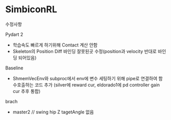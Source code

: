 # SimbiconRL
수정사항

Pydart 2 
- 학습속도 빠르게 하기위해 Contact 계산 안함
- Skeleton의 Position Diff 바인딩 잘못된곳 수정(position과 velocity 반대로 바인딩 되어있음)


Baseline
- ShmemVecEnv와 subproc에서 env에 변수 세팅하기 위해 pipe로 연결하여 함수호출하는 코드 추가
  (silver에 reward cur, eldorado1에 pd controller gain cur 추후 통합)

brach
- master2 // swing hip Z tagetAngle 없음
